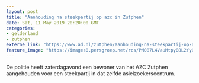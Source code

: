 ```yaml
---
layout: post
title: "Aanhouding na steekpartij op azc in Zutphen"
date: Sat, 11 May 2019 20:20:00 GMT
categories: 
- gelderland 
- zutphen 
externe_link: "https://www.ad.nl/zutphen/aanhouding-na-steekpartij-op-azc-in-zutphen~a982e5ec/"
feature_image: "https://images0.persgroep.net/rcs/PM087L4VauMtpy08L2YyOEXsS_Y/diocontent/148014681/_fitwidth/400/?appId=21791a8992982cd8da851550a453bd7f&quality=0.7"
---
```


De politie heeft zaterdagavond een bewoner van het AZC Zutphen aangehouden voor een steekpartij in dat zelfde asielzoekerscentrum.

